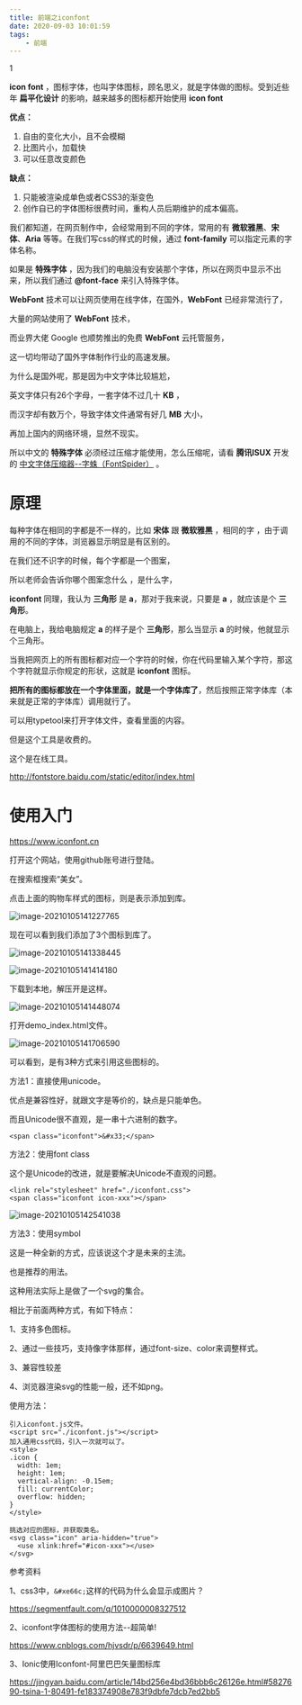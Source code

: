 ```yaml
---
title: 前端之iconfont
date: 2020-09-03 10:01:59
tags:
	- 前端
---
```


1

**icon font** ，图标字体，也叫字体图标，顾名思义，就是字体做的图标。受到近些年 **扁平化设计** 的影响，越来越多的图标都开始使用 **icon font**

**优点：**

1. 自由的变化大小，且不会模糊
2. 比图片小，加载快
3. 可以任意改变颜色

**缺点：**

1. 只能被渲染成单色或者CSS3的渐变色
2. 创作自已的字体图标很费时间，重构人员后期维护的成本偏高。



我们都知道，在网页制作中，会经常用到不同的字体，常用的有 **微软雅黑**、**宋体**、**Aria** 等等。在我们写css的样式的时候，通过 **font-family** 可以指定元素的字体名称。

如果是 **特殊字体** ，因为我们的电脑没有安装那个字体，所以在网页中显示不出来，所以我们通过 **@font-face** 来引入特殊字体。

**WebFont** 技术可以让网页使用在线字体，在国外，**WebFont** 已经非常流行了，

大量的网站使用了 **WebFont** 技术，

而业界大佬 Google 也顺势推出的免费 **WebFont** 云托管服务，

这一切均带动了国外字体制作行业的高速发展。

为什么是国外呢，那是因为中文字体比较尴尬，

英文字体只有26个字母，一套字体不过几十 **KB** ，

而汉字却有数万个，导致字体文件通常有好几 **MB** 大小，

再加上国内的网络环境，显然不现实。

所以中文的 **特殊字体** 必须经过压缩才能使用，怎么压缩呢，请看 **腾讯ISUX** 开发的 [中文字体压缩器--字蛛（FontSpider）](http://font-spider.org/) 。



# 原理

每种字体在相同的字都是不一样的，比如 **宋体** 跟 **微软雅黑** ，相同的字 ，由于调用的不同的字体，浏览器显示明显是有区别的。

在我们还不识字的时候，每个字都是一个图案，

所以老师会告诉你哪个图案念什么 ，是什么字，

**iconfont** 同理，我认为 **三角形** 是 **a**，那对于我来说，只要是 **a** ，就应该是个 **三角形**。

在电脑上，我给电脑规定 **a** 的样子是个 **三角形**，那么当显示 **a** 的时候，他就显示个三角形。

当我把网页上的所有图标都对应一个字符的时候，你在代码里输入某个字符，那这个字符就显示你规定的形状，这就是 **iconfont** 图标。

**把所有的图标都放在一个字体里面，就是一个字体库了**，然后按照正常字体库（本来就是正常的字体库）调用就行了。



可以用typetool来打开字体文件，查看里面的内容。

但是这个工具是收费的。

这个是在线工具。

http://fontstore.baidu.com/static/editor/index.html



# 使用入门

https://www.iconfont.cn

打开这个网站，使用github账号进行登陆。

在搜索框搜索“美女”。

点击上面的购物车样式的图标，则是表示添加到库。

![image-20210105141227765](../images/playopenwrt_pic/image-20210105141227765.png)

现在可以看到我们添加了3个图标到库了。

![image-20210105141338445](../images/playopenwrt_pic/image-20210105141338445.png)



![image-20210105141414180](../images/playopenwrt_pic/image-20210105141414180.png)

下载到本地，解压开是这样。

![image-20210105141448074](../images/playopenwrt_pic/image-20210105141448074.png)

打开demo_index.html文件。

![image-20210105141706590](../images/playopenwrt_pic/image-20210105141706590.png)

可以看到，是有3种方式来引用这些图标的。

方法1：直接使用unicode。

优点是兼容性好，就跟文字是等价的，缺点是只能单色。

而且Unicode很不直观，是一串十六进制的数字。

```
<span class="iconfont">&#x33;</span>
```



方法2：使用font class

这个是Unicode的改进，就是要解决Unicode不直观的问题。

```
<link rel="stylesheet" href="./iconfont.css">
<span class="iconfont icon-xxx"></span>
```

![image-20210105142541038](../images/playopenwrt_pic/image-20210105142541038.png)

方法3：使用symbol

这是一种全新的方式，应该说这个才是未来的主流。

也是推荐的用法。

这种用法实际上是做了一个svg的集合。

相比于前面两种方式，有如下特点：

1、支持多色图标。

2、通过一些技巧，支持像字体那样，通过font-size、color来调整样式。

3、兼容性较差

4、浏览器渲染svg的性能一般，还不如png。

使用方法：

```
引入iconfont.js文件。
<script src="./iconfont.js"></script>
加入通用css代码，引入一次就可以了。
<style>
.icon {
  width: 1em;
  height: 1em;
  vertical-align: -0.15em;
  fill: currentColor;
  overflow: hidden;
}
</style>

挑选对应的图标，并获取类名。
<svg class="icon" aria-hidden="true">
  <use xlink:href="#icon-xxx"></use>
</svg>
```



参考资料

1、css3中，`&#xe66c;`这样的代码为什么会显示成图片？

https://segmentfault.com/q/1010000008327512

2、iconfont字体图标的使用方法--超简单!

https://www.cnblogs.com/hjvsdr/p/6639649.html

3、Ionic使用Iconfont-阿里巴巴矢量图标库

https://jingyan.baidu.com/article/14bd256e4bd36bbb6c26126e.html#5827690-tsina-1-80491-fe183374908e783f9dbfe7dcb7ed2bb5